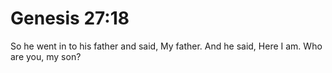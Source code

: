 # Genesis 27:18

So he went in to his father and said, My father. And he said, Here I am. Who are you, my son?
